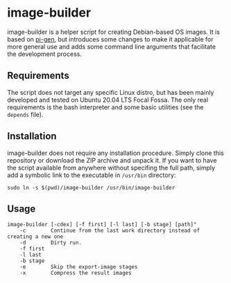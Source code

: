 # image-builder
image-builder is a helper script for creating Debian-based OS images. It is based on [pi-gen], but introduces some changes to make it applicable for more general use and adds some command line arguments that facilitate the development process.

## Requirements
The script does not target any specific Linux distro, but has been mainly developed and tested on Ubuntu 20.04 LTS Focal Fossa. The only real requirements is the bash interpreter and some basic utilities (see the `depends` file).

## Installation
image-builder does not require any installation procedure. Simply clone this repository or download the ZIP archive and unpack it. If you want to have the script available from anywhere without specifing the full path, simply add a symbolic link to the executable in `/usr/bin` directory:
```
sudo ln -s $(pwd)/image-builder /usr/bin/image-builder
```

## Usage
```
image-builder [-cdex] [-f first] [-l last] [-b stage] [path]"
    -c        Continue from the last work directory instead of creating a new one
    -d        Dirty run. 
    -f first  
    -l last   
    -b stage  
    -e        Skip the export-image stages
    -x        Compress the result images
```

[pi-gen]: https://github.com/RPi-Distro/pi-gen